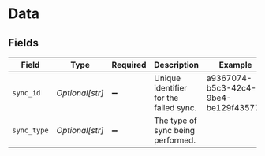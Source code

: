 # Data


## Fields

| Field                                  | Type                                   | Required                               | Description                            | Example                                |
| -------------------------------------- | -------------------------------------- | -------------------------------------- | -------------------------------------- | -------------------------------------- |
| `sync_id`                              | *Optional[str]*                        | :heavy_minus_sign:                     | Unique identifier for the failed sync. | a9367074-b5c3-42c4-9be4-be129f43577e   |
| `sync_type`                            | *Optional[str]*                        | :heavy_minus_sign:                     | The type of sync being performed.      |                                        |